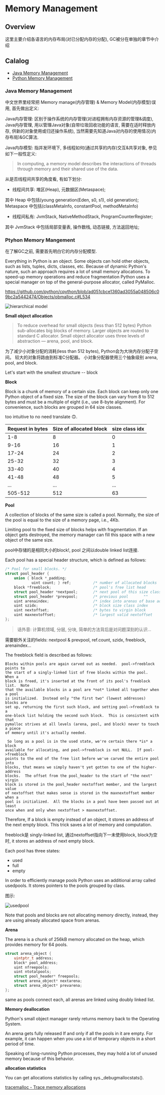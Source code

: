 # Memory Management

## Overview

这里主要介绍各语言的内存布局(对已分配内存的分配), GC被分在单独的章节中介绍

## Calalog

- [Java Memory Management](#java-memory-management)
- [Python Memory Management](#ptyhon-memory-mangement)

### Java Memory Management

中文世界里经常把 Memory manage(内存管理) & Memory Model(内存模型)误用, 首先做出定义:

Java内存管理: 区别于操作系统的内存管理(对进程拥有内存资源的管理&调度), Java内存管理, 用以管理Java对象(自带垃圾回收功能的语言, 需要在适时释放内存, 供新的对象使用或归还操作系统), 当然需要先知道Java对内存的使用情况(内存布局)&GC算法.

Java内存模型: 指并发环境下, 多线程如何(通过共享的内存)交互&共享对象, 参见如下一般性定义: 

> In computing, a memory model describes the interactions of threads through memory and their shared use of the data.

从是否线程间共享的角度看, 有如下划分:

- 线程间共享: 堆区(Heap), 元数据区(Metaspace); 

其中 Heap 中包括(young generation(Eden, s0, s1), old generation); Metaspace 中包括(classMetaInfo, constantPool, methodMetaInfo)

- 线程间私有: JvmStack, NativeMethodStack, ProgramCounterRegister;

其中 JvmStack 中包括局部变量表, 操作数栈, 动态链接, 方法返回地址;

### Ptyhon Memory Mangement

在了解GC之前, 需要首先明白它的内存分配模型.

Everything in Python is an object. Some objects can hold other objects, such as lists, tuples, dicts, classes, etc. Because of dynamic Python's nature, such an approach requires a lot of small memory allocations. To speed-up memory operations and reduce fragmentation Python uses a special manager on top of the general-purpose allocator, called PyMalloc.

https://github.com/python/cpython/blob/ad051cbce1360ad3055a048506c09bc2a5442474/Objects/obmalloc.c#L534

![hierarchical model](https://rushter.com/static/uploads/img/memory_layers.svg)

**Small object allocation**

> To reduce overhead for small objects (less than 512 bytes) Python sub-allocates big blocks of memory. Larger objects are routed to standard C allocator. Small object allocator uses three levels of abstraction — arena, pool, and block.

为了减少小对象分配的消耗(less than 512 bytes), Python会为大块内存分配子空间。 较大的对象将路由到标准C分配器。 小对象分配器使用三个抽象级别 arena, pool, and block.

Let's start with the smallest structure -- block

**Block**

Block is a chunk of memory of a certain size. Each block can keep only one Python object of a fixed size. The size of the block can vary from 8 to 512 bytes and must be a multiple of eight (i.e., use 8-byte alignment). For convenience, such blocks are grouped in 64 size classes.

too intuitive to no need translate 🙃.

| Request in bytes | Size of allocated block | size class idx |
|------------------|-------------------------|----------------|
| 1-8	           | 8	                     | 0              |
| 9-16	           | 16	                     | 1              |
| 17-24	           | 24	                     | 2              |
| 25-32	           | 32	                     | 3              |
| 33-40	           | 40	                     | 4              |
| 41-48	           | 48	                     | 5              |
| ...	           | ...	                 | ...            |
| 505-512	       | 512	                 | 63             |

**Pool**

A collection of blocks of the same size is called a pool. Normally, the size of the pool is equal to the size of a memory page, i.e., 4Kb.

Limiting pool to the fixed size of blocks helps with fragmentation. If an object gets destroyed, the memory manager can fill this space with a new object of the same size.

pool中存储的是相同大小的block!, pool 之间以double linked list连接.

Each pool has a special header structure, which is defined as follows:

```c
/* Pool for small blocks. */
struct pool_header {
    union { block *_padding;
            uint count; } ref;          /* number of allocated blocks    */
    block *freeblock;                   /* pool's free list head         */
    struct pool_header *nextpool;       /* next pool of this size class  */
    struct pool_header *prevpool;       /* previous pool       ""        */
    uint arenaindex;                    /* index into arenas of base adr */
    uint szidx;                         /* block size class index        */
    uint nextoffset;                    /* bytes to virgin block         */
    uint maxnextoffset;                 /* largest valid nextoffset      */
};
```

> 话外音: 计算机领域, 分层, 分块, 简单的方法背后是对问题深刻的认识...

需要额外关注的fields: nextpool & prevpool, ref.count, szidx, freeblock, arenaindex...

The freeblock field is described as follows:

```
Blocks within pools are again carved out as needed.  pool->freeblock points to
the start of a singly-linked list of free blocks within the pool.  When a
block is freed, it's inserted at the front of its pool's freeblock list.  Note
that the available blocks in a pool are *not* linked all together when a pool
is initialized.  Instead only "the first two" (lowest addresses) blocks are
set up, returning the first such block, and setting pool->freeblock to a
one-block list holding the second such block.  This is consistent with that
pymalloc strives at all levels (arena, pool, and block) never to touch a piece
of memory until it's actually needed.

 So long as a pool is in the used state, we're certain there *is* a block
available for allocating, and pool->freeblock is not NULL.  If pool->freeblock
points to the end of the free list before we've carved the entire pool into
blocks, that means we simply haven't yet gotten to one of the higher-address
blocks.  The offset from the pool_header to the start of "the next" virgin
block is stored in the pool_header nextoffset member, and the largest value
of nextoffset that makes sense is stored in the maxnextoffset member when a
pool is initialized.  All the blocks in a pool have been passed out at least
once when and only when nextoffset > maxnextoffset.
```

Therefore, If a block is empty instead of an object, it stores an address of the next empty block. This trick saves a lot of memory and computation.

freeblock是 singly-linked list, 通过nextoffset指向下一未使用block, block为空时, it stores an address of next empty block.

Each pool has three states:

- used
- full
- empty

In order to efficiently manage pools Python uses an additional array called usedpools. It stores pointers to the pools grouped by class.

图示:

![usedpool](https://rushter.com/static/uploads/img/usedpools.svg)

Note that pools and blocks are not allocating memory directly, instead, they are using already allocated space from arenas.

**Arena**

The arena is a chunk of 256kB memory allocated on the heap, which provides memory for 64 pools.

```c
struct arena_object {
    uintptr_t address;
    block* pool_address;
    uint nfreepools;
    uint ntotalpools;
    struct pool_header* freepools;
    struct arena_object* nextarena;
    struct arena_object* prevarena;
};
```

same as pools connect each, all arenas are linked using doubly linked list.

**Memory deallocation**

Python's small object manager rarely returns memory back to the Operating System.

An arena gets fully released If and only if all the pools in it are empty. For example, it can happen when you use a lot of temporary objects in a short period of time.

Speaking of long-running Python processes, they may hold a lot of unused memory because of this behavior.

**allocation statistics**

You can get allocations statistics by calling sys._debugmallocstats().

[tracemalloc - Trace memory allocations](https://docs.python.org/3/library/tracemalloc.html)